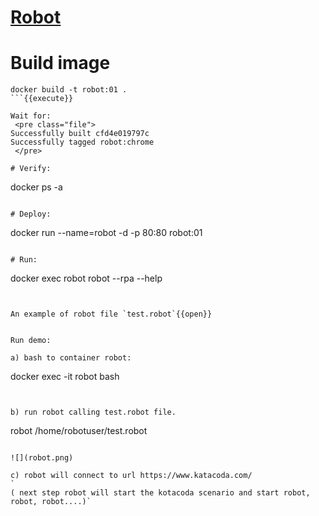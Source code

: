# [Robot](https://robotframework.org/)



# Build image

```
docker build -t robot:01 .
```{{execute}}

Wait for:
 <pre class="file">
Successfully built cfd4e019797c
Successfully tagged robot:chrome
 </pre>

# Verify:
```
docker ps -a
```{{execute}}

# Deploy:
```
docker run --name=robot -d -p 80:80 robot:01
```{{execute}}

# Run:
```
docker exec robot robot --rpa --help
```{{execute}}


An example of robot file `test.robot`{{open}}


Run demo:

a) bash to container robot:
```
docker exec -it robot bash
```{{execute}}


b) run robot calling test.robot file.
```
robot /home/robotuser/test.robot
```{{execute}}

![](robot.png)

c) robot will connect to url https://www.katacoda.com/
`
( next step robot will start the kotacoda scenario and start robot, robot, robot....)`